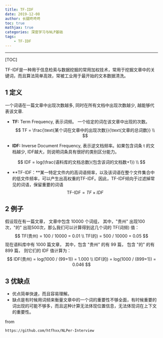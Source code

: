 ```yaml
---
title: TF-IDF
date: 2019-12-08
author: 长腿咚咚咚
toc: true
mathjax: true
categories: 深度学习与NLP基础
tags:
	- TF-IDF
---
```


---

[TOC]

TF-IDF是一种用于信息检索与数据挖掘的常用加权技术，常用于挖掘文章中的关键词，而且算法简单高效，常被工业用于最开始的文本数据清洗。

## 1 定义

一个词语在一篇文章中出现次数越多, 同时在所有文档中出现次数越少, 越能够代表该文章.

- **TF:** Term Frequency, 表示词频。 一个给定的词在该文章中出现的次数。
  $$
  TF = \frac{\text{某个词在文章中的出现次数}}{\text{文章的总词数}}  \\
  $$

- **IDF:** Inverse Document Frequency, 表示逆文档频率。如果包含词条 t 的文档越少, IDF越大，则说明词条具有很好的类别区分能力。

$$
IDF = log(\frac{语料库的文档总数}{包含该词的文档数+1})  \\
$$

- **TF-IDF：**某一特定文件内的高词语频率，以及该词语在整个文件集合中的低文件频率，可以产生出高权重的TF-IDF。因此，TF-IDF倾向于过滤掉常见的词语，保留重要的词语
  $$
  \text{TF-IDF} = TF \times IDF
  $$

## 2 例子

假设现在有一篇文章， 文章中包含 10000 个词组， 其中，"贵州" 出现100次，"的" 出现500次，那么我们可以计算得到这几个词的 TF(词频) 值：
$$
TF(贵州) = 100 / 10000 = 0.01 \\
TF(的) = 500 / 10000 = 0.05
$$
现在语料库中有 1000 篇文章， 其中，包含 "贵州" 的有 99 篇， 包含 "的" 的有 899 篇， 则它们的 IDF 值计算为：
$$
IDF(贵州) = log(1000 / (99+1)) = 1.000 \\
IDF(的) = log(1000 / (899+1)) = 0.046
$$

## 3 优缺点

- 优点简单快速，而且容易理解。
- 缺点是有时候用词频来衡量文章中的一个词的重要性不够全面，有时候重要的词出现的可能不够多，而且这种计算无法体现位置信息，无法体现词在上下文的重要性。



from

```
https://github.com/htfhxx/NLPer-Interview
```

